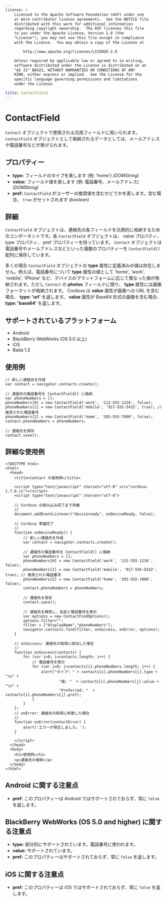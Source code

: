 ```yaml
---
license: >
    Licensed to the Apache Software Foundation (ASF) under one
    or more contributor license agreements.  See the NOTICE file
    distributed with this work for additional information
    regarding copyright ownership.  The ASF licenses this file
    to you under the Apache License, Version 2.0 (the
    "License"); you may not use this file except in compliance
    with the License.  You may obtain a copy of the License at

        http://www.apache.org/licenses/LICENSE-2.0

    Unless required by applicable law or agreed to in writing,
    software distributed under the License is distributed on an
    "AS IS" BASIS, WITHOUT WARRANTIES OR CONDITIONS OF ANY
    KIND, either express or implied.  See the License for the
    specific language governing permissions and limitations
    under the License.

title: ContactField
---
```


ContactField
============

`Contact` オブジェクトで使用される汎用フィールドに用いられます。 `ContactField` オブジェクトとして格納されるデータとしては、メールアドレスや電話番号などが挙げられます。

プロパティー
----------

- __type:__ フィールドのタイプを表します (例: 'home') _(DOMString)_
- __value:__ フィールド値を表します (例: 電話番号、メールアドレス) _(DOMString)_
- __pref:__ `ContactField` がユーザーの推奨値を含むかどうかを表します。含む場合、 `true` がセットされます _(boolean)_

詳細
-------

`ContactField` オブジェクトは、連絡先の各フィールドを汎用的に格納するためのコンポーネントです。各 `ContactField` オブジェクトは、 value プロパティ、 type プロパティ、 pref プロパティーを持っています。 `Contact` オブジェクトは電話番号やメールアドレスなどといった複数のプロパティーを `ContactField[]` 配列に保存しています。

多くの場合 `ContactField` オブジェクトの __type__ 属性に定義済みの値は存在しません。例えば、電話番号について __type__ 属性の値として 'home', 'work', 'mobile', 'iPhone' など、デバイスのプラットフォームに応じて異なった値が格納されます。ただし `Contact` の __photos__ フィールドに限り、 __type__ 属性には画像フォーマットが格納されます。 Cordova は __value__ 属性が画像への URL を含む場合、 __type: 'url'__ を返します。 __value__ 属性が Base64 形式の画像を含む場合、 __type: 'base64'__ を返します。

サポートされているプラットフォーム
-------------------

- Android
- BlackBerry WebWorks (OS 5.0 以上)
- iOS
- Bada 1.2

使用例
-------------

    // 新しい連絡先を作成
    var contact = navigator.contacts.create();

    // 連絡先の電話番号を ContactField[] に格納
    var phoneNumbers = [];
    phoneNumbers[0] = new ContactField('work', '212-555-1234', false);
    phoneNumbers[1] = new ContactField('mobile', '917-555-5432', true); // 推奨された電話番号
    phoneNumbers[2] = new ContactField('home', '203-555-7890', false);
    contact.phoneNumbers = phoneNumbers;

    // 連絡先を保存
    contact.save();

詳細な使用例
------------

    <!DOCTYPE html>
    <html>
      <head>
        <title>Contact の使用例</title>

        <script type="text/javascript" charset="utf-8" src="cordova-1.7.0.js"></script>
        <script type="text/javascript" charset="utf-8">

        // Cordova の読み込み完了まで待機
        //
        document.addEventListener("deviceready", onDeviceReady, false);

        // Cordova 準備完了
        //
        function onDeviceReady() {
            // 新しい連絡先を作成
            var contact = navigator.contacts.create();

            // 連絡先の電話番号を ContactField[] に格納
            var phoneNumbers = [];
            phoneNumbers[0] = new ContactField('work', '212-555-1234', false);
            phoneNumbers[1] = new ContactField('mobile', '917-555-5432', true); // 推奨された電話番号
            phoneNumbers[2] = new ContactField('home', '203-555-7890', false);
            contact.phoneNumbers = phoneNumbers;

            // 連絡先を保存
            contact.save();

            // 連絡先を検索し、名前と電話番号を表示
            var options = new ContactFindOptions();
            options.filter="";
            filter = ["displayName","phoneNumbers"];
            navigator.contacts.find(filter, onSuccess, onError, options);
        }

        // onSuccess: 連絡先の取得に成功した場合
        //
        function onSuccess(contacts) {
            for (var i=0; i<contacts.length; i++) {
                // 電話番号を表示
                for (var j=0; j<contacts[i].phoneNumbers.length; j++) {
                    alert("タイプ: " + contacts[i].phoneNumbers[j].type + "\n" +
                            "値: "  + contacts[i].phoneNumbers[j].value + "\n" +
                            "Preferred: "  + contacts[i].phoneNumbers[j].pref);
                }
            }
        };
        // onError: 連絡先の取得に失敗した場合
        //
        function onError(contactError) {
            alert('エラーが発生しました。');
        }

        </script>
      </head>
      <body>
        <h1>使用例</h1>
        <p>連絡先の検索</p>
      </body>
    </html>

Android に関する注意点
--------------

- __pref:__ このプロパティーは Android ではサポートされておらず、常に `false` を返します。

BlackBerry WebWorks (OS 5.0 and higher) に関する注意点
--------------------------------------------

- __type:__ 部分的にサポートされています。電話番号に使われます。
- __value:__ サポートされています。
- __pref:__ このプロパティーはサポートされておらず、常に `false` を返します。

iOS に関する注意点
-----------

- __pref:__ このプロパティーは iOS ではサポートされておらず、常に `false` を返します。
